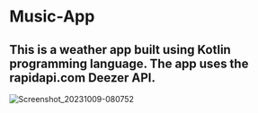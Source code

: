 # Music-App

## This is a weather app built using Kotlin programming language. The app uses the rapidapi.com Deezer API.


![Screenshot_20231009-080752](https://github.com/muhsan-javed/Music-App/assets/67718185/2fc2562f-bb45-47b7-917e-ade82108699c)
